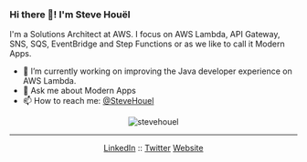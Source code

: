 ### Hi there 👋! I'm Steve Houël

I'm a Solutions Architect at AWS. I focus on AWS Lambda, API Gateway, SNS, SQS, EventBridge and Step Functions or as we like to call it Modern Apps.

- 🔭 I’m currently working on improving the Java developer experience on AWS Lambda.
- 💬 Ask me about Modern Apps
- 📫 How to reach me: <a href="https://twitter.com/stevehouel">@SteveHouel</a>

<p align="center"> <img src="https://github-readme-stats.vercel.app/api?username=stevehouel&show_icons=true" alt="stevehouel" /> </p>

--- 
<p align="center">
  <a href="https://www.linkedin.com/in/steve-houel/">LinkedIn</a> ::
  <a href="https://twitter.com/SteveHouel">Twitter</a>
  <a href="https://www.steve-houel.com/">Website</a>
</p>
